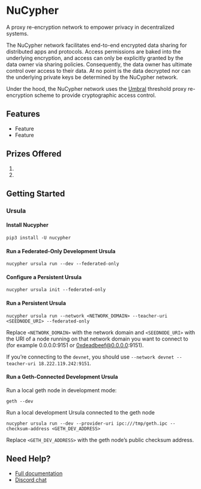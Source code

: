 # NuCypher

A proxy re-encryption network to empower privacy in decentralized systems.

The NuCypher network facilitates end-to-end encrypted data sharing for distributed apps and protocols. Access permissions are baked into the underlying encryption, and access can only be explicitly granted by the data owner via sharing policies. Consequently, the data owner has ultimate control over access to their data. At no point is the data decrypted nor can the underlying private keys be determined by the NuCypher network.

Under the hood, the NuCypher network uses the [Umbral](https://github.com/nucypher/pyUmbral) threshold proxy re-encryption scheme to provide cryptographic access control.

## Features

-   Feature
-   Feature

## Prizes Offered

1.
2.

## Getting Started

### Ursula

#### Install Nucypher

```shell
pip3 install -U nucypher
```

#### Run a Federated-Only Development Ursula

```shell
nucypher ursula run --dev --federated-only
```

#### Configure a Persistent Ursula

```shell
nucypher ursula init --federated-only
```

#### Run a Persistent Ursula

```shell
nucypher ursula run --network <NETWORK_DOMAIN> --teacher-uri <SEEDNODE_URI> --federated-only
```

Replace `<NETWORK_DOMAIN>` with the network domain and `<SEEDNODE_URI>` with the URI of a node running on that network domain you want to connect to (for example 0.0.0.0:9151 or 0xdeadbeef@0.0.0.0:9151).

If you’re connecting to the `devnet`, you should use `--network devnet --teacher-uri 18.222.119.242:9151`.

#### Run a Geth-Connected Development Ursula

Run a local geth node in development mode:

```shell
geth --dev
```

Run a local development Ursula connected to the geth node

```shell
nucypher ursula run --dev --provider-uri ipc:///tmp/geth.ipc --checksum-address <GETH_DEV_ADDRESS>
```

Replace `<GETH_DEV_ADDRESS>` with the geth node’s public checksum address.

## Need Help?

-   [Full documentation](https://docs.nucypher.com/en/latest/guides/quickstart.html)
-   [Discord chat](https://discord.gg/7rmXa3S)
